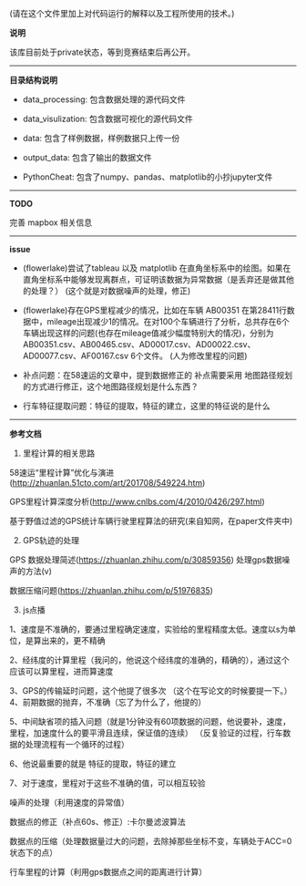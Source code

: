 (请在这个文件里加上对代码运行的解释以及工程所使用的技术。)

**说明**

该库目前处于private状态，等到竞赛结束后再公开。

- - -

**目录结构说明**

- data_processing: 包含数据处理的源代码文件

- data_visulization: 包含数据可视化的源代码文件

- data: 包含了样例数据，样例数据只上传一份

- output_data: 包含了输出的数据文件

- PythonCheat: 包含了numpy、pandas、matplotlib的小抄jupyter文件

- - -

**TODO**

完善 mapbox 相关信息

- - -

**issue**

- (flowerlake)尝试了tableau 以及 matplotlib 在直角坐标系中的绘图。如果在直角坐标系中能够发现离群点，可证明该数据为异常数据（是丢弃还是做其他的处理？）
(这个就是对数据噪声的处理，修正)
- (flowerlake)存在GPS里程减少的情况，比如在车辆 AB00351 在第28411行数据中，mileage出现减少1的情况。在对100个车辆进行了分析，总共存在6个车辆出现这样的问题(也存在mileage值减少幅度特别大的情况)，分别为 AB00351.csv、AB00465.csv、AD00017.csv、AD00022.csv、AD00077.csv、AF00167.csv 6个文件。
(人为修改里程的问题)
- 补点问题：在58速运的文章中，提到数据修正的 补点需要采用 地图路径规划 的方式进行修正，这个地图路径规划是什么东西？

- 行车特征提取问题：特征的提取，特征的建立，这里的特征说的是什么

- - -

**参考文档**

1. 里程计算的相关思路

58速运“里程计算”优化与演进(http://zhuanlan.51cto.com/art/201708/549224.htm)

GPS里程计算深度分析(http://www.cnlbs.com/4/2010/0426/297.html)

基于野值过滤的GPS统计车辆行驶里程算法的研究(来自知网，在paper文件夹中)

2. GPS轨迹的处理

GPS 数据处理简述(https://zhuanlan.zhihu.com/p/30859356) 处理gps数据噪声的方法(v)

数据压缩问题(https://zhuanlan.zhihu.com/p/51976835)

3. js点播

1、速度是不准确的，要通过里程确定速度，实验给的里程精度太低。速度以s为单位，是算出来的，更不精确

2、经纬度的计算里程（我问的，他说这个经纬度的准确的，精确的），通过这个应该可以算里程，进而算速度

3、GPS的传输延时问题，这个他提了很多次
（这个在写论文的时候要提一下。）
4、前期数据的抛弃，不准确（忘了为什么了，他提的）

5、中间缺省项的插入问题（就是1分钟没有60项数据的问题，他说要补，速度，里程，加速度什么的要平滑且连续，保证值的连续）
（反复验证的过程，行车数据的处理流程有一个循环的过程）

6、他说最重要的就是 特征的提取，特征的建立

7、对于速度，里程对于这些不准确的值，可以相互较验

噪声的处理（利用速度的异常值）

数据点的修正（补点60s、修正）:卡尔曼滤波算法

数据点的压缩（处理数据量过大的问题，去除掉那些坐标不变，车辆处于ACC=0状态下的点）

行车里程的计算（利用gps数据点之间的距离进行计算）